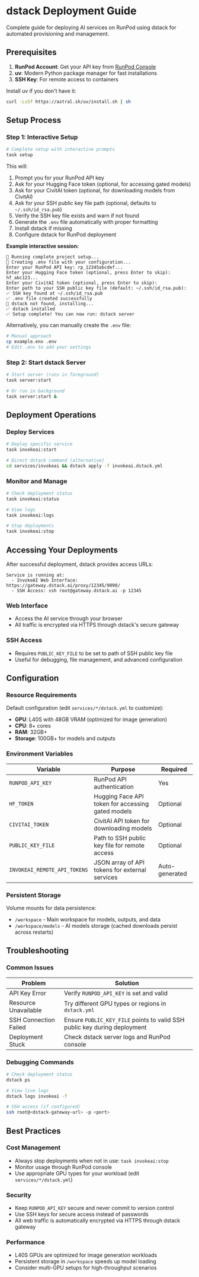 # dstack Deployment Guide

Complete guide for deploying AI services on RunPod using dstack for automated provisioning and management.

## Prerequisites

1. **RunPod Account**: Get your API key from [RunPod Console](https://www.runpod.io/console/user/settings)
2. **uv**: Modern Python package manager for fast installations
3. **SSH Key**: For remote access to containers

Install uv if you don't have it:

```bash
curl -LsSf https://astral.sh/uv/install.sh | sh
```

## Setup Process

### Step 1: Interactive Setup

```bash
# Complete setup with interactive prompts
task setup
```

This will:

1. Prompt you for your RunPod API key
2. Ask for your Hugging Face token (optional, for accessing gated models)
3. Ask for your CivitAI token (optional, for downloading models from CivitAI)
4. Ask for your SSH public key file path (optional, defaults to `~/.ssh/id_rsa.pub`)
5. Verify the SSH key file exists and warn if not found
6. Generate the `.env` file automatically with proper formatting
7. Install dstack if missing
8. Configure dstack for RunPod deployment

**Example interactive session:**

```text
🚀 Running complete project setup...
📝 Creating .env file with your configuration...
Enter your RunPod API key: rp_12345abcdef...
Enter your Hugging Face token (optional, press Enter to skip): hf_abc123...
Enter your CivitAI token (optional, press Enter to skip): 
Enter path to your SSH public key file (default: ~/.ssh/id_rsa.pub):
✅ SSH key found at ~/.ssh/id_rsa.pub
✅ .env file created successfully
🔧 dstack not found, installing...
✅ dstack installed
✅ Setup complete! You can now run: dstack server
```

Alternatively, you can manually create the `.env` file:

```bash
# Manual approach
cp example.env .env
# Edit .env to add your settings
```

### Step 2: Start dstack Server

```bash
# Start server (runs in foreground)
task server:start

# Or run in background
task server:start &
```

## Deployment Operations

### Deploy Services

```bash
# Deploy specific service
task invokeai:start

# Direct dstack command (alternative)
cd services/invokeai && dstack apply -f invokeai.dstack.yml
```

### Monitor and Manage

```bash
# Check deployment status
task invokeai:status

# View logs
task invokeai:logs

# Stop deployments
task invokeai:stop
```

## Accessing Your Deployments

After successful deployment, dstack provides access URLs:

```text
Service is running at:
  - InvokeAI Web Interface: https://gateway.dstack.ai/proxy/12345/9090/
  - SSH Access: ssh root@gateway.dstack.ai -p 12345
```

### Web Interface

- Access the AI service through your browser
- All traffic is encrypted via HTTPS through dstack's secure gateway

### SSH Access

- Requires `PUBLIC_KEY_FILE` to be set to path of SSH public key file
- Useful for debugging, file management, and advanced configuration

## Configuration

### Resource Requirements

Default configuration (edit `services/*/dstack.yml` to customize):

- **GPU**: L40S with 48GB VRAM (optimized for image generation)
- **CPU**: 8+ cores
- **RAM**: 32GB+
- **Storage**: 100GB+ for models and outputs

### Environment Variables

| Variable                     | Purpose                                           | Required       |
| ---------------------------- | ------------------------------------------------- | -------------- |
| `RUNPOD_API_KEY`             | RunPod API authentication                         | Yes            |
| `HF_TOKEN`                   | Hugging Face API token for accessing gated models | Optional       |
| `CIVITAI_TOKEN`              | CivitAI API token for downloading models          | Optional       |
| `PUBLIC_KEY_FILE`            | Path to SSH public key file for remote access     | Optional       |
| `INVOKEAI_REMOTE_API_TOKENS` | JSON array of API tokens for external services    | Auto-generated |

### Persistent Storage

Volume mounts for data persistence:

- `/workspace` - Main workspace for models, outputs, and data
- `/workspace/models` - AI models storage (cached downloads persist across restarts)

## Troubleshooting

### Common Issues

| Problem               | Solution                                                                  |
| --------------------- | ------------------------------------------------------------------------- |
| API Key Error         | Verify `RUNPOD_API_KEY` is set and valid                                  |
| Resource Unavailable  | Try different GPU types or regions in `dstack.yml`                        |
| SSH Connection Failed | Ensure `PUBLIC_KEY_FILE` points to valid SSH public key during deployment |
| Deployment Stuck      | Check dstack server logs and RunPod console                               |

### Debugging Commands

```bash
# Check deployment status
dstack ps

# View live logs
dstack logs invokeai -f

# SSH access (if configured)
ssh root@<dstack-gateway-url> -p <port>
```

## Best Practices

### Cost Management

- Always stop deployments when not in use: `task invokeai:stop`
- Monitor usage through RunPod console
- Use appropriate GPU types for your workload (edit `services/*/dstack.yml`)

### Security

- Keep `RUNPOD_API_KEY` secure and never commit to version control
- Use SSH keys for secure access instead of passwords
- All web traffic is automatically encrypted via HTTPS through dstack gateway

### Performance

- L40S GPUs are optimized for image generation workloads
- Persistent storage in `/workspace` speeds up model loading
- Consider multi-GPU setups for high-throughput scenarios
